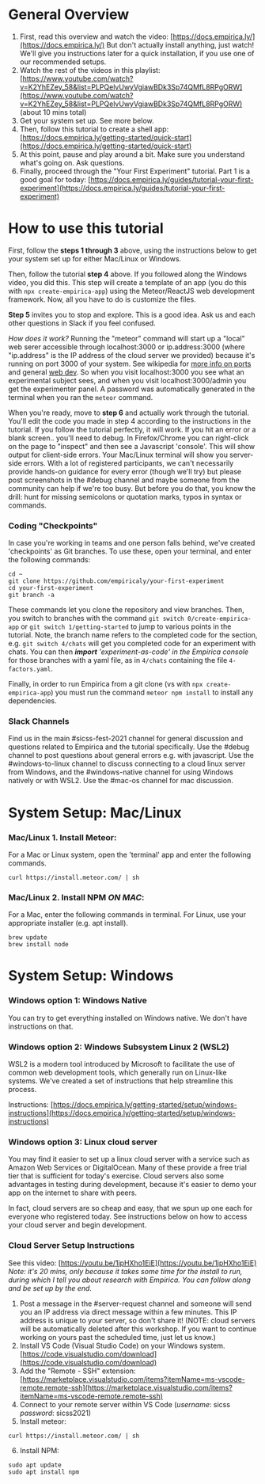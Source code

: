 # General Overview

1. First, read this overview and watch the video: [https://docs.empirica.ly/](https://docs.empirica.ly/) But don't actually install anything, just watch!  We'll give you instructions later for a quick installation, if you use one of our recommended setups.
2. Watch the rest of the videos in this playlist: [https://www.youtube.com/watch?v=K2YhEZey_58&list=PLPQelvUwyVgiawBDk3Sp74QMfL8RPgORW](https://www.youtube.com/watch?v=K2YhEZey_58&list=PLPQelvUwyVgiawBDk3Sp74QMfL8RPgORW) (about 10 mins total)
3. Get your system set up.  See more below.
4. Then, follow this tutorial to create a shell app: [https://docs.empirica.ly/getting-started/quick-start](https://docs.empirica.ly/getting-started/quick-start)
5. At this point, pause and play around a bit.  Make sure you understand what's going on.  Ask questions.
6. Finally, proceed through the "Your First Experiment" tutorial.  Part 1 is a good goal for today: [https://docs.empirica.ly/guides/tutorial-your-first-experiment](https://docs.empirica.ly/guides/tutorial-your-first-experiment)

# How to use this tutorial

First, follow the **steps 1 through 3** above, using the instructions below to get your system set up for either Mac/Linux or Windows.

Then, follow the tutorial **step 4** above.  If you followed along the Windows video, you did this.  This step will create a template of an app (you do this with `npx create-empirica-app`) using the Meteor/ReactJS web development framework.  Now, all you have to do is customize the files.

**Step 5** invites you to stop and explore.  This is a good idea.  Ask us and each other questions in Slack if you feel confused.  

*How does it work?*  Running the "meteor" command will start up a "local" web serer accessible through localhost:3000 or ip.address:3000 (where "ip.address" is the IP address of the cloud server we provided) because it's running on port 3000 of your system.  See wikipedia for [more info on ports](https://en.wikipedia.org/wiki/Port_(computer_networking)) and general [web dev](https://en.wikipedia.org/wiki/Meteor_(web_framework)).  So when you visit localhost:3000 you see what an experimental subject sees, and when you visit localhost:3000/admin you get the experimenter panel.  A password was automatically generated in the terminal when you ran the `meteor` command.

When you're ready, move to **step 6** and actually work through the tutorial.  You'll edit the code you made in step 4 according to the instructions in the tutorial.  If you follow the tutorial perfectly, it will work.  If you hit an error or a blank screen.. you'll need to debug.  In Firefox/Chrome you can right-click on the page to "inspect" and then see a Javascript 'console'.  This will show output for client-side errors.  Your Mac/Linux terminal will show you server-side errors.  With a lot of registered participants, we can't necessarily provide hands-on guidance for every error (though we'll try) but please post screenshots in the #debug channel and maybe someone from the community can help if we're too busy.  But before you do that, you know the drill: hunt for missing semicolons or quotation marks, typos in syntax or commands.  

### Coding "Checkpoints"

In case you're working in teams and one person falls behind, we've created 'checkpoints' as Git branches.  To use these, open your terminal, and enter the following commands: 
```
cd ~ 
git clone https://github.com/empiricaly/your-first-experiment
cd your-first-experiment
git branch -a
```

These commands let you clone the repository and view branches.  Then, you switch to branches with the command `git switch 0/create-empirica-app` or `git switch 1/getting-started` to jump to various points in the tutorial.  Note, the branch name refers to the completed code for the section, e.g. `git switch 4/chats` will get you completed code for an experiment with chats. You can then ***import** 'experiment-as-code' in the Empirica console* for those branches with a yaml file, as in `4/chats` containing the file `4-factors.yaml`.  

Finally, in order to run Empirica from a git clone (vs with `npx create-empirica-app`) you must run the command `meteor npm install` to install any dependencies.

### Slack Channels
Find us in the main &#35;sicss-fest-2021 channel for general discussion and questions related to Empirica and the tutorial specifically.  Use the &#35;debug channel to post questions about general errors e.g. with javascript.  Use the &#35;windows-to-linux channel to discuss connecting to a cloud linux server from Windows, and the &#35;windows-native channel for using Windows natively or with WSL2.  Use the &#35;mac-os channel for mac discussion. 

# System Setup: Mac/Linux

### Mac/Linux 1. Install Meteor:
For a Mac or Linux system, open the 'terminal' app and enter the following commands.
```
curl https://install.meteor.com/ | sh
```

### Mac/Linux 2. Install NPM *ON MAC*:
For a Mac, enter the following commands in terminal.  For Linux, use your appropriate installer (e.g. apt install).
```
brew update
brew install node
```

# System Setup: Windows

### Windows option 1: Windows Native
You can try to get everything installed on Windows native.  We don't have instructions on that.

### Windows option 2: Windows Subsystem Linux 2 (WSL2)
WSL2 is a modern tool introduced by Microsoft to facilitate the use of common web development tools, which generally run on Linux-like systems. We've created a set of instructions that help streamline this process.

Instructions: [https://docs.empirica.ly/getting-started/setup/windows-instructions](https://docs.empirica.ly/getting-started/setup/windows-instructions)

### Windows option 3:  **Linux cloud server**
You may find it easier to set up a linux cloud server with a service such as Amazon Web Services or DigitalOcean.  Many of these provide a free trial tier that is sufficient for today's exercise.  Cloud servers also some advantages in testing during development, because it's easier to demo your app on the internet to share with peers.

In fact, cloud servers are so cheap and easy, that we spun up one each for everyone who registered today.  See instructions below on how to access your cloud server and begin development.

### Cloud Server Setup Instructions
See this video:  [https://youtu.be/1jpHXho1EiE](https://youtu.be/1jpHXho1EiE) *Note: it's 20 mins, only because it takes some time for the install to run, during which I tell you about research with Empirica.  You can follow along and be set up by the end.*
1. Post a message in the &#35;server-request channel and someone will send you an IP address via direct message within a few minutes.  This IP address is unique to your server, so don't share it!  (NOTE: cloud servers will be automatically deleted after this workshop.  If you want to continue working on yours past the scheduled time, just let us know.)
2.  Install VS Code (Visual Studio Code) on your Windows system. [https://code.visualstudio.com/download](https://code.visualstudio.com/download)
3.  Add the "Remote - SSH" extension: [https://marketplace.visualstudio.com/items?itemName=ms-vscode-remote.remote-ssh](https://marketplace.visualstudio.com/items?itemName=ms-vscode-remote.remote-ssh)
4.  Connect to your remote server within VS Code (*username*: sicss *password*: sicss2021)
5.  Install meteor: 
```
curl https://install.meteor.com/ | sh
```
6. Install NPM:
```
sudo apt update
sudo apt install npm
```


